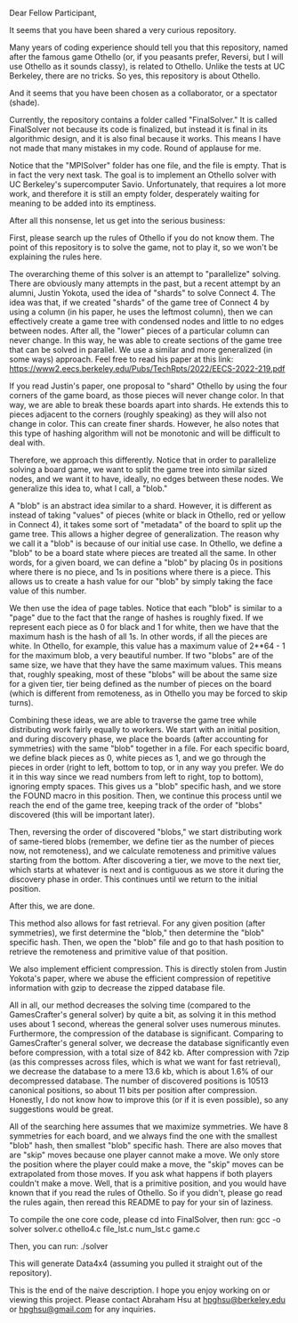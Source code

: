 Dear Fellow Participant,

It seems that you have been shared a very curious repository. 

Many years of coding experience should tell you that this repository, named after the famous game Othello (or, if you peasants prefer, Reversi, but I will use Othello as it sounds classy), is related to Othello. Unlike the tests at UC Berkeley, there are no tricks. So yes, this repository is about Othello.

And it seems that you have been chosen as a collaborator, or a spectator (shade).

Currently, the repository contains a folder called "FinalSolver." It is called FinalSolver not because its code is finalized, but instead it is final in its algorithmic design, and it is also final because it works. This means I have not made that many mistakes in my code. Round of applause for me. 

Notice that the "MPISolver" folder has one file, and the file is empty. That is in fact the very next task. The goal is to implement an Othello solver with UC Berkeley's supercomputer Savio. Unfortunately, that requires a lot more work, and therefore it is still an empty folder, desperately waiting for meaning to be added into its emptiness.

After all this nonsense, let us get into the serious business:

First, please search up the rules of Othello if you do not know them. The point of this repository is to solve the game, not to play it, so we won't be explaining the rules here. 

The overarching theme of this solver is an attempt to "parallelize" solving. There are obviously many attempts in the past, but a recent attempt by an alumni, Justin Yokota, used the idea of "shards" to solve Connect 4. The idea was that, if we created "shards" of the game tree of Connect 4 by using a column (in his paper, he uses the leftmost column), then we can effectively create a game tree with condensed nodes and little to no edges between nodes. After all, the "lower" pieces of a particular column can never change. In this way, he was able to create sections of the game tree that can be solved in parallel. We use a similar and more generalized (in some ways) approach. Feel free to read his paper at this link: https://www2.eecs.berkeley.edu/Pubs/TechRpts/2022/EECS-2022-219.pdf

If you read Justin's paper, one proposal to "shard" Othello by using the four corners of the game board, as those pieces will never change color. In that way, we are able to break these boards apart into shards. He extends this to pieces adjacent to the corners (roughly speaking) as they will also not change in color. This can create finer shards. However, he also notes that this type of hashing algorithm will not be monotonic and will be difficult to deal with.

Therefore, we approach this differently. Notice that in order to parallelize solving a board game, we want to split the game tree into similar sized nodes, and we want it to have, ideally, no edges between these nodes. We generalize this idea to, what I call, a "blob."

A "blob" is an abstract idea similar to a shard. However, it is different as instead of taking "values" of pieces (white or black in Othello, red or yellow in Connect 4), it takes some sort of "metadata" of the board to split up the game tree. This allows a higher degree of generalization. The reason why we call it a "blob" is because of our initial use case. In Othello, we define a "blob" to be a board state where pieces are treated all the same. In other words, for a given board, we can define a "blob" by placing 0s in positions where there is no piece, and 1s in positions where there is a piece. This allows us to create a hash value for our "blob" by simply taking the face value of this number. 

We then use the idea of page tables. Notice that each "blob" is similar to a "page" due to the fact that the range of hashes is roughly fixed. If we represent each piece as 0 for black and 1 for white, then we have that the maximum hash is the hash of all 1s. In other words, if all the pieces are white. In Othello, for example, this value has a maximum value of 2**64 - 1 for the maximum blob, a very beautiful number. If two "blobs" are of the same size, we have that they have the same maximum values. This means that, roughly speaking, most of these "blobs" will be about the same size for a given tier, tier being defined as the number of pieces on the board (which is different from remoteness, as in Othello you may be forced to skip turns). 

Combining these ideas, we are able to traverse the game tree while distributing work fairly equally to workers. We start with an initial position, and during discovery phase, we place the boards (after accounting for symmetries) with the same "blob" together in a file. For each specific board, we define black pieces as 0, white pieces as 1, and we go through the pieces in order (right to left, bottom to top, or in any way you prefer. We do it in this way since we read numbers from left to right, top to bottom), ignoring empty spaces. This gives us a "blob" specific hash, and we store the FOUND macro in this position. Then, we continue this process until we reach the end of the game tree, keeping track of the order of "blobs" discovered (this will be important later).

Then, reversing the order of discovered "blobs," we start distributing work of same-tiered blobs (remember, we define tier as the number of pieces now, not remoteness), and we calculate remoteness and primitive values starting from the bottom. After discovering a tier, we move to the next tier, which starts at whatever is next and is contiguous as we store it during the discovery phase in order. This continues until we return to the initial position. 

After this, we are done.

This method also allows for fast retrieval. For any given position (after symmetries), we first determine the "blob," then determine the "blob" specific hash. Then, we open the "blob" file and go to that hash position to retrieve the remoteness and primitive value of that position. 

We also implement efficient compression. This is directly stolen from Justin Yokota's paper, where we abuse the efficient compression of repetitive information with gzip to decrease the zipped database file. 

All in all, our method decreases the solving time (compared to the GamesCrafter's general solver) by quite a bit, as solving it in this method uses about 1 second, whereas the general solver uses numerous minutes. Furthermore, the compression of the database is significant. Comparing to GamesCrafter's general solver, we decrease the database significantly even before compression, with a total size of 842 kb. After compression with 7zip (as this compresses across files, which is what we want for fast retrieval), we decrease the database to a mere 13.6 kb, which is about 1.6% of our decompressed database. The number of discovered positions is 10513 canonical positions, so about 11 bits per position after compression. Honestly, I do not know how to improve this (or if it is even possible), so any suggestions would be great. 

All of the searching here assumes that we maximize symmetries. We have 8 symmetries for each board, and we always find the one with the smallest "blob" hash, then smallest "blob" specific hash. There are also moves that are "skip" moves because one player cannot make a move. We only store the position where the player could make a move, the "skip" moves can be extrapolated from those moves. If you ask what happens if both players couldn't make a move. Well, that is a primitive position, and you would have known that if you read the rules of Othello. So if you didn't, please go read the rules again, then reread this README to pay for your sin of laziness.


To compile the one core code, please cd into FinalSolver, then run:
gcc -o solver solver.c othello4.c file_lst.c num_lst.c game.c

Then, you can run:
./solver

This will generate Data4x4 (assuming you pulled it straight out of the repository). 

This is the end of the naive description. I hope you enjoy working on or viewing this project. Please contact Abraham Hsu at hpghsu@berkeley.edu or hpghsu@gmail.com for any inquiries. 